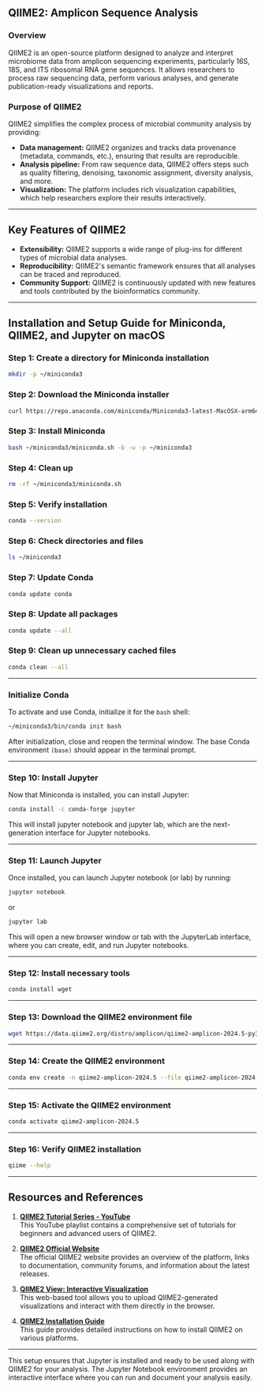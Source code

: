 ## QIIME2: Amplicon Sequence Analysis

### Overview

QIIME2 is an open-source platform designed to analyze and interpret microbiome data from amplicon sequencing experiments, particularly 16S, 18S, and ITS ribosomal RNA gene sequences. It allows researchers to process raw sequencing data, perform various analyses, and generate publication-ready visualizations and reports.

### Purpose of QIIME2

QIIME2 simplifies the complex process of microbial community analysis by providing:
- **Data management:** QIIME2 organizes and tracks data provenance (metadata, commands, etc.), ensuring that results are reproducible.
- **Analysis pipeline:** From raw sequence data, QIIME2 offers steps such as quality filtering, denoising, taxonomic assignment, diversity analysis, and more.
- **Visualization:** The platform includes rich visualization capabilities, which help researchers explore their results interactively.

---

## Key Features of QIIME2

- **Extensibility:** QIIME2 supports a wide range of plug-ins for different types of microbial data analyses.
- **Reproducibility:** QIIME2's semantic framework ensures that all analyses can be traced and reproduced.
- **Community Support:** QIIME2 is continuously updated with new features and tools contributed by the bioinformatics community.

---

## Installation and Setup Guide for Miniconda, QIIME2, and Jupyter on macOS

### Step 1: Create a directory for Miniconda installation

```bash
mkdir -p ~/miniconda3
```

### Step 2: Download the Miniconda installer

```bash
curl https://repo.anaconda.com/miniconda/Miniconda3-latest-MacOSX-arm64.sh -o ~/miniconda3/miniconda.sh
```

### Step 3: Install Miniconda

```bash
bash ~/miniconda3/miniconda.sh -b -u -p ~/miniconda3
```

### Step 4: Clean up

```bash
rm -rf ~/miniconda3/miniconda.sh
```

### Step 5: Verify installation

```bash
conda --version
```

### Step 6: Check directories and files

```bash
ls ~/miniconda3
```

### Step 7: Update Conda

```bash
conda update conda
```

### Step 8: Update all packages

```bash
conda update --all
```

### Step 9: Clean up unnecessary cached files

```bash
conda clean --all
```

---

### Initialize Conda

To activate and use Conda, initialize it for the `bash` shell:

```bash
~/miniconda3/bin/conda init bash
```

After initialization, close and reopen the terminal window. The base Conda environment `(base)` should appear in the terminal prompt.

---

### Step 10: Install Jupyter

Now that Miniconda is installed, you can install Jupyter:

```bash
conda install -c conda-forge jupyter
```

This will install jupyter notebook and jupyter lab, which are the next-generation interface for Jupyter notebooks.

---

### Step 11: Launch Jupyter

Once installed, you can launch Jupyter notebook (or lab) by running:

```bash
jupyter notebook
```

or

```bash
jupyter lab
```

This will open a new browser window or tab with the JupyterLab interface, where you can create, edit, and run Jupyter notebooks.

---

### Step 12: Install necessary tools

```bash
conda install wget
```

---

### Step 13: Download the QIIME2 environment file

```bash
wget https://data.qiime2.org/distro/amplicon/qiime2-amplicon-2024.5-py39-osx-conda.yml
```

---

### Step 14: Create the QIIME2 environment

```bash
conda env create -n qiime2-amplicon-2024.5 --file qiime2-amplicon-2024.5-py39-osx-conda.yml
```

---

### Step 15: Activate the QIIME2 environment

```bash
conda activate qiime2-amplicon-2024.5
```

---

### Step 16: Verify QIIME2 installation

```bash
qiime --help
```

---

## Resources and References

1. **[QIIME2 Tutorial Series - YouTube](https://www.youtube.com/playlist?list=PL99Dd884Khzj8ysJVohrLvpIv-CgT-HSw)**  
   This YouTube playlist contains a comprehensive set of tutorials for beginners and advanced users of QIIME2.

2. **[QIIME2 Official Website](https://qiime2.org/)**  
   The official QIIME2 website provides an overview of the platform, links to documentation, community forums, and information about the latest releases.

3. **[QIIME2 View: Interactive Visualization](https://view.qiime2.org/)**  
   This web-based tool allows you to upload QIIME2-generated visualizations and interact with them directly in the browser.

4. **[QIIME2 Installation Guide](https://docs.qiime2.org/2024.5/install/)**  
   This guide provides detailed instructions on how to install QIIME2 on various platforms.

--- 

This setup ensures that Jupyter is installed and ready to be used along with QIIME2 for your analysis. The Jupyter Notebook environment provides an interactive interface where you can run and document your analysis easily.
